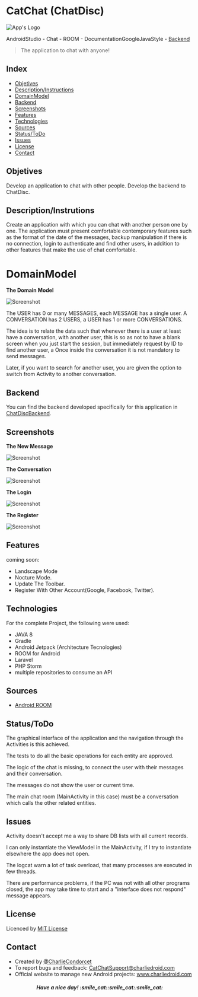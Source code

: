 
# <h1> CatChat (ChatDisc)</h1>

 ![App's Logo](./img/logo_catchat.png) 

AndroidStudio - Chat  -  ROOM  - DocumentationGoogleJavaStyle  -  [Backend](https://github.com/CharlieCondorcet/ChatDiscBackend)

> The application to chat with anyone!



## Index

* [Objetives](#objetives)
* [Description/Instructions](#descriptioninstrutions)
* [DomainModel](#domainmodel)
* [Backend](#backend)
* [Screenshots](#screenshots)
* [Features](#features)
* [Technologies](#technologies)
* [Sources](#sources)
* [Status/ToDo](#status)
* [Issues](#issues)
* [License](#license)
* [Contact](#contact)



## Objetives
Develop an application to chat with other people.
Develop the backend to ChatDisc.



## Description/Instrutions
Create an application with which you can chat with another person one by one. 
The application must present comfortable contemporary features such as the 
format of the date of the messages, backup manipulation if there is no 
connection, login to authenticate and find other users, in addition to other 
features that make the use of chat comfortable.



# DomainModel

 <b>The Domain Model </b>
 
 ![Screenshot](./img/domain_model.png) 
 
 The USER has 0 or many MESSAGES, each MESSAGE has a single user.
 A CONVERSATION has 2 USERS, a USER has 1 or more CONVERSATIONS.
 
 The idea is to relate the data such that whenever there is a user at least 
 have a conversation, with another user, this is so as not to have a blank 
 screen when you just start the session, but immediately request by ID to find 
 another user, a Once inside the conversation it is not mandatory to send 
 messages.
 
 Later, if you want to search for another user, you are given the option to 
 switch from Activity to another conversation.



## Backend
You can find the backend developed specifically for this application in
[ChatDiscBackend](https://github.com/CharlieCondorcet/ChatDiscBackend).



## Screenshots

 <b>The New Message</b>
 
 ![Screenshot](./img/app_ui_message.png) 
 
 
 <b>The Conversation</b>
 
 ![Screenshot](./img/app_ui_conversation.png)
 
 
 <b>The Login</b>
 
 ![Screenshot](./img/app_ui_login.png)
 
 
 <b>The Register</b>
 
 ![Screenshot](./img/app_ui_register.png)



## Features
coming soon:
 - Landscape Mode
 - Nocture Mode.
 - Update The Toolbar.
 - Register With Other Account(Google, Facebook, Twitter).



## Technologies
For the complete Project, the following were used:
- JAVA 8<br>
- Gradle<br>
- Android Jetpack (Architecture Tecnologies)<br>
- ROOM for Android<br>
- Laravel<br>
- PHP Storm<br>
- multiple repositories to consume an API<br>



## Sources
- [Android ROOM](https://codelabs.developers.google.com/codelabs/android-room-with-a-view/#0)



## Status/ToDo
 The graphical interface of the application and the navigation through the 
 Activities is this achieved.
 
 The tests to do all the basic operations for each entity are approved.
 
 The logic of the chat is missing, to connect the user with their messages 
 and their conversation.
 
 The messages do not show the user or current time.
 
 The main chat room (MainActivity in this case) must be a conversation 
 which calls the other related entities.
 
 
 
 ## Issues
 Activity doesn't accept me a way to share DB lists with all current records.
 
 I can only instantiate the ViewModel in the MainActivity, if I try to 
 instantiate elsewhere the app does not open.
 
 The logcat warn a lot of task overload, that many processes are executed 
 in few threads.
 
 There are performance problems, if the PC was not with all other programs 
 closed, the app may take time to start and a "interface does not respond" 
 message appears.
 
 
 
## License
Licenced by [MIT License](https://github.com/CharlieCondorcet/ChatDisc/blob/master/LICENSE)



## Contact
- Created by [@CharlieCondorcet](https://github.com/charliecondorcet)
- To report bugs and feedback: CatChatSupport@charliedroid.com
- Official website to manage new Android projects: www.charliedroid.com


<h5 align="center"><i>Have a nice day! </i>:smile_cat::smile_cat::smile_cat:</h5>